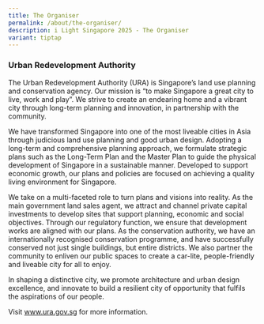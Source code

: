 ```yaml
---
title: The Organiser
permalink: /about/the-organiser/
description: i Light Singapore 2025 - The Organiser
variant: tiptap
---
```

<h3>Urban Redevelopment Authority</h3>
<p>The Urban Redevelopment Authority (URA) is Singapore’s land use planning
and conservation agency. Our mission is “to make Singapore a great city
to live, work and play”. We strive to create an endearing home and a vibrant
city through long-term planning and innovation, in partnership with the
community.</p>
<p>We have transformed Singapore into one of the most liveable cities in
Asia through judicious land use planning and good urban design. Adopting
a long-term and comprehensive planning approach, we formulate strategic
plans such as the Long-Term Plan and the Master Plan to guide the physical
development of Singapore in a sustainable manner. Developed to support
economic growth, our plans and policies are focused on achieving a quality
living environment for Singapore.</p>
<p>We take on a multi-faceted role to turn plans and visions into reality.
As the main government land sales agent, we attract and channel private
capital investments to develop sites that support planning, economic and
social objectives. Through our regulatory function, we ensure that development
works are aligned with our plans. As the conservation authority, we have
an internationally recognised conservation programme, and have successfully
conserved not just single buildings, but entire districts. We also partner
the community to enliven our public spaces to create a car-lite, people-friendly
and liveable city for all to enjoy.</p>
<p>In shaping a distinctive city, we promote architecture and urban design
excellence, and innovate to build a resilient city of opportunity that
fulfils the aspirations of our people.</p>
<p>Visit <a href="http://www.ura.gov.sg" rel="noopener noreferrer nofollow" target="_blank">www.ura.gov.sg</a> for
more information.</p>
<p></p>
<p></p>